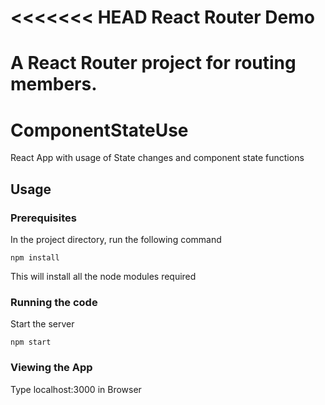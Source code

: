 <<<<<<< HEAD
React Router Demo
=====================
A React Router project for routing members.
=======
# ComponentStateUse
React App with usage of State changes and component state functions
## Usage
### Prerequisites
 In the project directory, run the following command
 
 `npm install`
 
 This will install all the node modules required
### Running the code
Start the server

`npm start`

### Viewing the App

Type localhost:3000 in Browser
